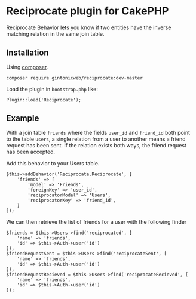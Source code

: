 # Reciprocate plugin for CakePHP

Reciprocate Behavior lets you know if two entities have the inverse matching 
relation in the same join table.

## Installation

Using [composer](http://getcomposer.org).

```
composer require gintonicweb/reciprocate:dev-master
```

Load the plugin in ```bootstrap.php``` like:

```
Plugin::load('Reciprocate');
```

## Example

With a join table ```friends``` where the fields ```user_id``` and ```friend_id```
both point to the table ```users```, a single relation from a user to another
means a friend request has been sent. If the relation exists both ways, the
friend request has been accepted.


Add this behavior to your Users table.

```
$this->addBehavior('Reciprocate.Reciprocate', [
    'friends' => [
        'model' => 'Friends',
        'foreignKey' => 'user_id',
        'reciprocatorModel' => 'Users',
        'reciprocatorKey' => 'friend_id',
    ]
]);
```

We can then retrieve the list of friends for a user with the following finder

```
$friends = $this->Users->find('reciprocated', [
    'name' => 'friends', 
    'id' => $this->Auth->user('id')
]);
$friendRequestSent = $this->Users->find('reciprocateSent', [
    'name' => 'friends', 
    'id' => $this->Auth->user('id')
]);
$friendRequestRecieved = $this->Users->find('reciprocateRecieved', [
    'name' => 'friends', 
    'id' => $this->Auth->user('id')
]);
```
